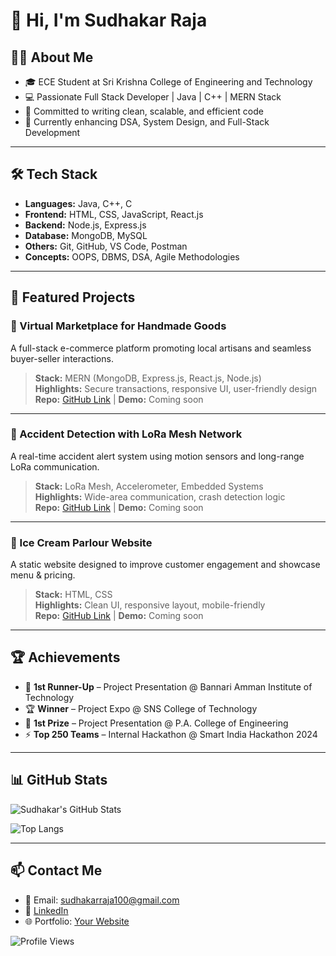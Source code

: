 # 👋 Hi, I'm Sudhakar Raja

## 👨‍💻 About Me
- 🎓 ECE Student at Sri Krishna College of Engineering and Technology
- 💻 Passionate Full Stack Developer | Java | C++ | MERN Stack
- 📌 Committed to writing clean, scalable, and efficient code
- 🌱 Currently enhancing DSA, System Design, and Full-Stack Development

---

## 🛠️ Tech Stack
- **Languages:** Java, C++, C
- **Frontend:** HTML, CSS, JavaScript, React.js
- **Backend:** Node.js, Express.js
- **Database:** MongoDB, MySQL
- **Others:** Git, GitHub, VS Code, Postman
- **Concepts:** OOPS, DBMS, DSA, Agile Methodologies

---

## 📂 Featured Projects

### 🛒 Virtual Marketplace for Handmade Goods
A full-stack e-commerce platform promoting local artisans and seamless buyer-seller interactions.

> **Stack:** MERN (MongoDB, Express.js, React.js, Node.js)  
> **Highlights:** Secure transactions, responsive UI, user-friendly design  
> **Repo:** [GitHub Link](#) | **Demo:** Coming soon

---

### 🚗 Accident Detection with LoRa Mesh Network
A real-time accident alert system using motion sensors and long-range LoRa communication.

> **Stack:** LoRa Mesh, Accelerometer, Embedded Systems  
> **Highlights:** Wide-area communication, crash detection logic  
> **Repo:** [GitHub Link](#) | **Demo:** Coming soon

---

### 🍦 Ice Cream Parlour Website
A static website designed to improve customer engagement and showcase menu & pricing.

> **Stack:** HTML, CSS  
> **Highlights:** Clean UI, responsive layout, mobile-friendly  
> **Repo:** [GitHub Link](#) | **Demo:** Coming soon

---

## 🏆 Achievements
- 🥈 **1st Runner-Up** – Project Presentation @ Bannari Amman Institute of Technology
- 🏆 **Winner** – Project Expo @ SNS College of Technology
- 🥇 **1st Prize** – Project Presentation @ P.A. College of Engineering
- ⚡ **Top 250 Teams** – Internal Hackathon @ Smart India Hackathon 2024

---

## 📊 GitHub Stats

![Sudhakar's GitHub Stats](https://github-readme-stats.vercel.app/api?username=sudhakarraja100&show_icons=true&theme=radical)

![Top Langs](https://github-readme-stats.vercel.app/api/top-langs/?username=sudhakarraja100&layout=compact&theme=radical)

---

## 📫 Contact Me
- 📧 Email: sudhakarraja100@gmail.com  
- 🔗 [LinkedIn](https://www.linkedin.com/in/sudhakar-raja-n-p-/)  
- 🌐 Portfolio: [Your Website](#)

![Profile Views](https://komarev.com/ghpvc/?username=sudhakarraja100&color=blue)

